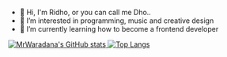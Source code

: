 - 👋 Hi, I'm Ridho, or you can call me Dho..
- 👀 I’m interested in programming, music and creative design
- 🌱 I’m currently learning how to become a frontend developer

<!---
MrWaradana/MrWaradana is a ✨ special ✨ repository because its `README.md` (this file) appears on your GitHub profile.
You can click the Preview link to take a look at your changes.
--->
[![MrWaradana's GitHub stats](https://github-readme-stats.vercel.app/api?username=MrWaradana&show_icons=true&theme=chartreuse-dark)
](https://github.com/anuraghazra/github-readme-stats)[![Top Langs](https://github-readme-stats.vercel.app/api/top-langs/?username=MrWaradana&show_icons=true&theme=tokyonight&hide=ruby,shell)](https://github.com/anuraghazra/github-readme-stats)


